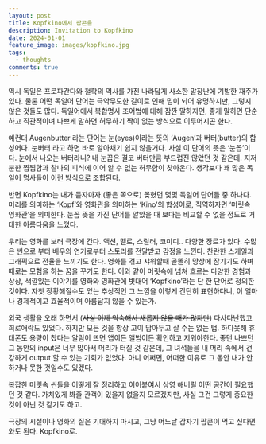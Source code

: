 ```yaml
---
layout: post
title: Kopfkino에서 팝콘을
description: Invitation to Kopfkino
date: 2024-01-01
feature_image: images/kopfkino.jpg
tags:
  - thoughts
comments: true
---
```

역시 독일은 프로파간다와 철학의 역사를 가진 나라답게 사소한 말장난에 기발한 재주가 있다. 물론 어떤 독일어 단어는 극악무도한 길이로 인해 밈이 되어 유명하지만, 그렇지 않은 것들도 많다. 독일어에서 복합명사 조어법에 대해 잠깐 말하자면, 좋게 말하면 단순하고 직관적이며 나쁘게 말하면 허무하기 짝이 없는 방식으로 이루어지곤 한다. 
<!--more-->

예컨대 Augenbutter 라는 단어는 눈(eyes)이라는 뜻의 ‘Augen’과 버터(butter)의 합성어다. 눈버터 라고 하면 바로 알아채기 쉽지 않을거다. 사실 이 단어의 뜻은 ‘눈꼽’이다. 눈에서 나오는 버터라니? 내 눈꼽은 결코 버터만큼 부드럽진 않았던 것 같은데. 지저분한 찝찝함과 찰나의 피식에 이어 알 수 없는 허무함이 찾아온다. 생각보다 꽤 많은 독일어 명사들이 이런 방식으로 조합된다.

반면 Kopfkino는 내가 듣자마자 (좋은 쪽으로) 꽂혔던 몇몇 독일어 단어들 중 하나다. 머리를 의미하는 ‘Kopf’와 영화관을 의미하는 ‘Kino’의 합성어로, 직역하자면 ‘머릿속 영화관’을 의미한다. 눈꼽 뜻을 가진 단어를 알았을 때 보다는 비교할 수 없을 정도로 거대한 아름다움을 느꼈다. 

우리는 영화를 보러 극장에 간다. 액션, 멜로, 스릴러, 코미디.. 다양한 장르가 있다. 수많은 씬으로 부터 배우의 연기로부터 스토리를 전달받고 감정을 느낀다. 찬란한 스케일과 그래픽으로 전율을 느끼기도 한다. 영화를 겪고 샤워할때 골똘히 망상에 잠기기도 하며 때로는 모험을 하는 꿈을 꾸기도 한다. 이와 같이 머릿속에 넘쳐 흐르는 다양한 경험과 상상, 색깔있는 이야기를 영화와 영화관에 빗대어 ‘Kopfkino’라는 단 한 단어로 정의한 것이다. 자칫 장황해질수도 있는 추상적인 그 느낌을 이렇게 간단히 표현하다니, 이 얼마나 경제적이고 효율적이며 아름답지 않을 수 있는가.

외국 생활을 오래 하면서 (~~사실 이제 익숙해서 새롭지 않을 때가 많지만~~) 다사다난했고 희로애락도 있었다. 하지만 모든 것을 항상 고이 담아두고 살 수는 없는 법. 하다못해 휴대폰도 용량이 찼다는 알림이 뜨면 앱이든 앨범이든 확인하고 지워야한다. 좋던 나쁘던 그 동안의 input은 너무 많아서 머리가 터질 것 같은데, 그 녀석들을 내 머리 속에서 건강하게 output 할 수 있는 기회가 없었다. 아니 어쩌면, 어떠한 이유로 그 동안 내가 안하거나 못한 것일수도 있겠다. 

복잡한 머릿속 씬들을 어떻게 잘 정리하고 이어붙여서 상영 해버릴 어떤 공간이 필요했던 것 같다. 가치있게 봐줄 관객이 있을지 없을지 모르겠지만, 사실 그건 그렇게 중요한 것이 아닌 것 같기도 하고.

극장의 시설이나 영화의 질은 기대하지 마시고, 그냥 어느날 갑자기 팝콘이 먹고 싶다면 와도 된다. Kopfkino로.
